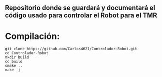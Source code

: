 Repositorio donde se guardará y documentará el código usado para controlar el Robot para el TMR
---
# Compilación:
```
git clone https://github.com/Carlos4621/Controlador-Robot.git
cd Controlador-Robot
mkdir build
cd build
cmake ..
make -j
```
